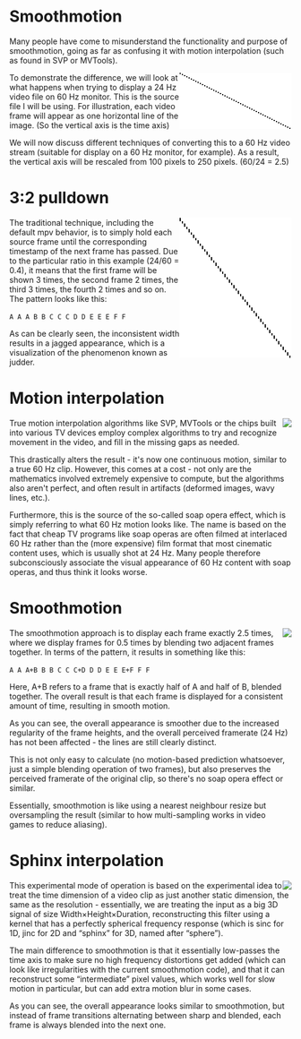 Smoothmotion
============

Many people have come to misunderstand the functionality and purpose of
smoothmotion, going as far as confusing it with motion interpolation (such as
found in SVP or MVTools).

<img align="right" src="smoothmotion-original.png" />

To demonstrate the difference, we will look at what happens when trying to
display a 24 Hz video file on 60 Hz monitor. This is the source file I will be
using. For illustration, each video frame will appear as one horizontal line of
the image. (So the vertical axis is the time axis)

We will now discuss different techniques of converting this to a 60 Hz video
stream (suitable for display on a 60 Hz monitor, for example). As a result, the
vertical axis will be rescaled from 100 pixels to 250 pixels. (60/24 = 2.5)

3:2 pulldown
============

<img align="right" src="smoothmotion-pulldown.png" />

The traditional technique, including the default mpv behavior, is to simply
hold each source frame until the corresponding timestamp of the next frame has
passed. Due to the particular ratio in this example (24/60 = 0.4), it means
that the first frame will be shown 3 times, the second frame 2 times, the third
3 times, the fourth 2 times and so on. The pattern looks like this:

```A A A B B C C C D D E E E F F```

As can be clearly seen, the inconsistent width results in a jagged appearance,
which is a visualization of the phenomenon known as judder.

Motion interpolation
====================

<img align="right" src="smoothmotion-interpolated.png" />

True motion interpolation algorithms like SVP, MVTools or the chips built into
various TV devices employ complex algorithms to try and recognize movement in
the video, and fill in the missing gaps as needed.

This drastically alters the result - it's now one continuous motion, similar
to a true 60 Hz clip. However, this comes at a cost - not only are the
mathematics involved extremely expensive to compute, but the algorithms also
aren't perfect, and often result in artifacts (deformed images, wavy lines,
etc.).

Furthermore, this is the source of the so-called soap opera effect, which is
simply referring to what 60 Hz motion looks like. The name is based on the
fact that cheap TV programs like soap operas are often filmed at interlaced 60
Hz rather than the (more expensive) film format that most cinematic content
uses, which is usually shot at 24 Hz. Many people therefore subconsciously
associate the visual appearance of 60 Hz content with soap operas, and thus
think it looks worse.

Smoothmotion
============

<img align="right" src="smoothmotion-smoothmotion.png" />

The smoothmotion approach is to display each frame exactly 2.5 times, where we
display frames for 0.5 times by blending two adjacent frames together. In terms
of the pattern, it results in something like this:

```A A A+B B B C C C+D D D E E E+F F F```

Here, A+B refers to a frame that is exactly half of A and half of B, blended
together. The overall result is that each frame is displayed for a consistent
amount of time, resulting in smooth motion.

As you can see, the overall appearance is smoother due to the increased
regularity of the frame heights, and the overall perceived framerate (24 Hz)
has not been affected - the lines are still clearly distinct.

This is not only easy to calculate (no motion-based prediction whatsoever, just
a simple blending operation of two frames), but also preserves the perceived
framerate of the original clip, so there's no soap opera effect or similar.

Essentially, smoothmotion is like using a nearest neighbour resize but
oversampling the result (similar to how multi-sampling works in video games to
reduce aliasing).

Sphinx interpolation
====================

<img align="right" src="smoothmotion-sphinx.png" />

This experimental mode of operation is based on the experimental idea to treat
the time dimension of a video clip as just another static dimension, the same
as the resolution - essentially, we are treating the input as a big 3D signal
of size Width×Height×Duration, reconstructing this filter using a kernel that
has a perfectly spherical frequency response (which is sinc for 1D, jinc for 2D
and “sphinx” for 3D, named after “sphere”).

The main difference to smoothmotion is that it essentially low-passes the
time axis to make sure no high frequency distortions get added (which can look
like irregularities with the current smoothmotion code), and that it can
reconstruct some “intermediate” pixel values, which works well for slow motion
in particular, but can add extra motion blur in some cases.

As you can see, the overall appearance looks similar to smoothmotion, but
instead of frame transitions alternating between sharp and blended, each frame
is always blended into the next one.

